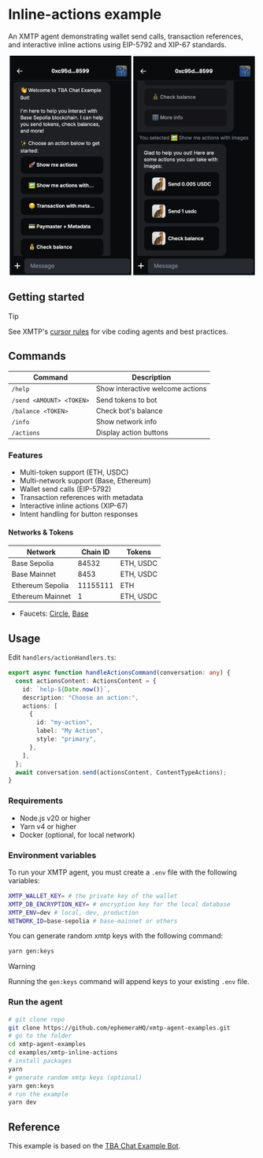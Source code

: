 # Inline-actions example

An XMTP agent demonstrating wallet send calls, transaction references, and interactive inline actions using EIP-5792 and XIP-67 standards.

<p align="center">
  <img src="media/left.png" alt="Image 1" width="49%">
  <img src="media/right.png" alt="Image 2" width="49%">
</p>

## Getting started

> [!TIP]
> See XMTP's [cursor rules](/.cursor/README.md) for vibe coding agents and best practices.

## Commands

| Command                  | Description                      |
| ------------------------ | -------------------------------- |
| `/help`                  | Show interactive welcome actions |
| `/send <AMOUNT> <TOKEN>` | Send tokens to bot               |
| `/balance <TOKEN>`       | Check bot's balance              |
| `/info`                  | Show network info                |
| `/actions`               | Display action buttons           |

### Features

- Multi-token support (ETH, USDC)
- Multi-network support (Base, Ethereum)
- Wallet send calls (EIP-5792)
- Transaction references with metadata
- Interactive inline actions (XIP-67)
- Intent handling for button responses

#### Networks & Tokens

| Network          | Chain ID | Tokens    |
| ---------------- | -------- | --------- |
| Base Sepolia     | 84532    | ETH, USDC |
| Base Mainnet     | 8453     | ETH, USDC |
| Ethereum Sepolia | 11155111 | ETH       |
| Ethereum Mainnet | 1        | ETH, USDC |

- Faucets: [Circle](https://faucet.circle.com), [Base](https://portal.cdp.coinbase.com/products/faucet)

## Usage

Edit `handlers/actionHandlers.ts`:

```typescript
export async function handleActionsCommand(conversation: any) {
  const actionsContent: ActionsContent = {
    id: `help-${Date.now()}`,
    description: "Choose an action:",
    actions: [
      {
        id: "my-action",
        label: "My Action",
        style: "primary",
      },
    ],
  };
  await conversation.send(actionsContent, ContentTypeActions);
}
```

### Requirements

- Node.js v20 or higher
- Yarn v4 or higher
- Docker (optional, for local network)

### Environment variables

To run your XMTP agent, you must create a `.env` file with the following variables:

```bash
XMTP_WALLET_KEY= # the private key of the wallet
XMTP_DB_ENCRYPTION_KEY= # encryption key for the local database
XMTP_ENV=dev # local, dev, production
NETWORK_ID=base-sepolia # base-mainnet or others
```

You can generate random xmtp keys with the following command:

```bash
yarn gen:keys
```

> [!WARNING]
> Running the `gen:keys` command will append keys to your existing `.env` file.

### Run the agent

```bash
# git clone repo
git clone https://github.com/ephemeraHQ/xmtp-agent-examples.git
# go to the folder
cd xmtp-agent-examples
cd examples/xmtp-inline-actions
# install packages
yarn
# generate random xmtp keys (optional)
yarn gen:keys
# run the example
yarn dev
```

## Reference

This example is based on the [TBA Chat Example Bot](https://github.com/siwan-cb/tba-chat-example-bot).
